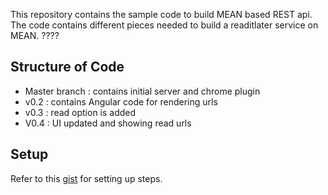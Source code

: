 This repository contains the sample code to build MEAN based REST api. The code contains different pieces needed to build a readitlater service on MEAN.
????
## Structure of Code

 * Master branch : contains initial server and chrome plugin
 * v0.2 : contains Angular code for rendering urls
 * v0.3 : read option is added
 * V0.4 : UI updated and showing read urls

## Setup

Refer to this [gist](https://gist.github.com/phatak-dev/240dc329c75f8392d087) for setting up steps.
